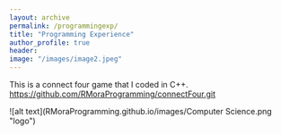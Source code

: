 ```yaml
---
layout: archive
permalink: /programmingexp/
title: "Programming Experience"
author_profile: true
header:
image: "/images/image2.jpeg"
---
```

This is a connect four game that I coded in C++.
<https://github.com/RMoraProgramming/connectFour.git>

![alt text](RMoraProgramming.github.io/images/Computer Science.png "logo")
